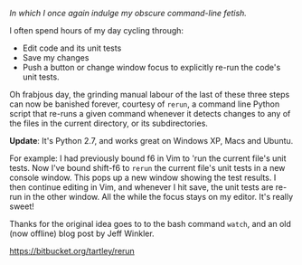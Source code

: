<!--
.. title: Rerun unit tests whenever files update
.. slug: rerun-unit-tests-whenever-files-update
.. date: 2010-10-15 01:43:33-05:00
.. tags: python,testing,software,mswin-dev
.. link: 
.. description: 
.. type: text
-->


*In which I once again indulge my obscure command-line fetish.*

I often spend hours of my day cycling through:

-   Edit code and its unit tests
-   Save my changes
-   Push a button or change window focus to explicitly re-run the code's
    unit tests.

Oh frabjous day, the grinding manual labour of the last of these three
steps can now be banished forever, courtesy of `rerun`, a command line
Python script that re-runs a given command whenever it detects changes
to any of the files in the current directory, or its subdirectories.

**Update**: It's Python 2.7, and works great on Windows XP, Macs and
Ubuntu.

For example: I had previously bound f6 in Vim to 'run the current file's
unit tests. Now I've bound shift-f6 to `rerun` the current file's
unit tests in a new console window. This pops up a new window showing
the test results. I then continue editing in Vim, and whenever I hit
save, the unit tests are re-run in the other window. All the while the
focus stays on my editor. It's really sweet!

Thanks for the original idea goes to to the bash command `watch`, and an
old (now offline) blog post by Jeff Winkler.

<https://bitbucket.org/tartley/rerun>